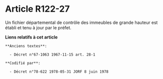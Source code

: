 # Article R122-27

Un fichier départemental de contrôle des immeubles de grande hauteur est établi et tenu à jour par le préfet.

**Liens relatifs à cet article**

	**Anciens textes**:

	  - Décret n°67-1063 1967-11-15 art. 28-1

	**Codifié par**:

	  - Décret n°78-622 1978-05-31 JORF 8 juin 1978
